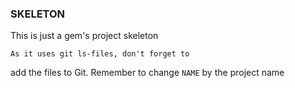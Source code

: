 ### SKELETON
This is just a gem's project skeleton

    As it uses git ls-files, don't forget to
add the files to Git.
    Remember to change `NAME` by the project name
